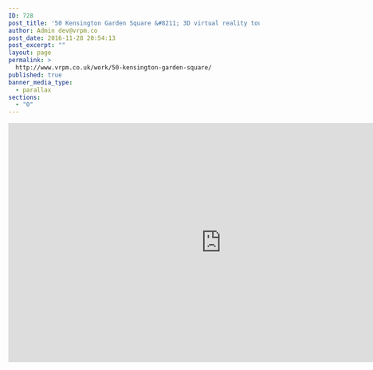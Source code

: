 ```yaml
---
ID: 728
post_title: '50 Kensington Garden Square &#8211; 3D virtual reality tour'
author: Admin dev@vrpm.co
post_date: 2016-11-28 20:54:13
post_excerpt: ""
layout: page
permalink: >
  http://www.vrpm.co.uk/work/50-kensington-garden-square/
published: true
banner_media_type:
  - parallax
sections:
  - "0"
---
```

<iframe src="https://my.matterport.com/show/?m=DNtKE6knM76" width="853" height="480" frameborder="0" allowfullscreen="allowfullscreen"></iframe>